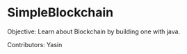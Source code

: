 # SimpleBlockchain

Objective: Learn about Blockchain by building one with java.

Contributors: Yasin


